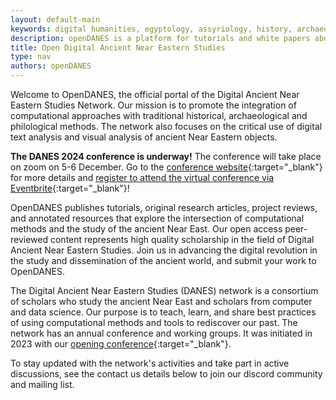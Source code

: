 ```yaml
---
layout: default-main
keywords: digital humanities, egyptology, assyriology, history, archaeology, natural language processing, computer vision
description: openDANES is a platform for tutorials and white papers about using computational methodologies for ancient Near Eastern studies.
title: Open Digital Ancient Near Eastern Studies
type: nav
authors: openDANES
---
```


Welcome to OpenDANES, the official portal of the Digital Ancient Near Eastern Studies Network. Our mission is to promote the integration of computational approaches with traditional historical, archaeological and philological methods. The network also focuses on the critical use of digital text analysis and visual analysis of ancient Near Eastern objects.

**The DANES 2024 conference is underway!** The conference will take place on zoom on 5-6 December. Go to the [conference website](https://digitalpasts.github.io/DANES2024/){:target="_blank"} for more details and [register to attend the virtual conference via Eventbrite](https://www.eventbrite.com/e/danes-2024-conference-tickets-1046299920227?aff=oddtdtcreator){:target="_blank"}!

OpenDANES publishes tutorials, original research articles, project reviews, and annotated resources that explore the intersection of computational methods and the study of the ancient Near East. Our open access peer-reviewed content represents high quality scholarship in the field of Digital Ancient Near Eastern Studies. Join us in advancing the digital revolution in the study and dissemination of the ancient world, and submit your work to OpenDANES.

The Digital Ancient Near Eastern Studies (DANES) network is a consortium of scholars who study the ancient Near East and scholars from computer and data science. Our purpose is to teach, learn, and share best practices of using computational methods and tools to rediscover our past. The network has an annual conference and working groups. It was initiated in 2023 with our [opening conference](https://digitalpasts.github.io/DANES/){:target="_blank"}.

To stay updated with the network's activities and take part in active discussions, see the contact us details below to join our discord community and mailing list.
